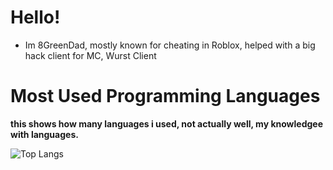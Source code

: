# Hello!
- Im 8GreenDad, mostly known for cheating in Roblox, helped with a big hack client for MC, Wurst Client
# Most Used Programming Languages
**this shows how many languages i used, not actually well, my knowledgee with languages.**

![Top Langs](https://github-readme-stats.vercel.app/api/top-langs/?username=8granddadpg&layout=compact&theme=light)
